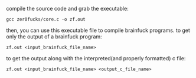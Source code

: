 compile the source code and grab the executable:

    gcc zer0fucks/core.c -o zf.out

then, you can use this executable file to compile brainfuck programs. to get only the output of a brainfuck program:

    zf.out <input_brainfuck_file_name>

to get the output along with the interpreted(and properly formatted) c file:

    zf.out <input_brainfuck_file_name> <output_c_file_name>
